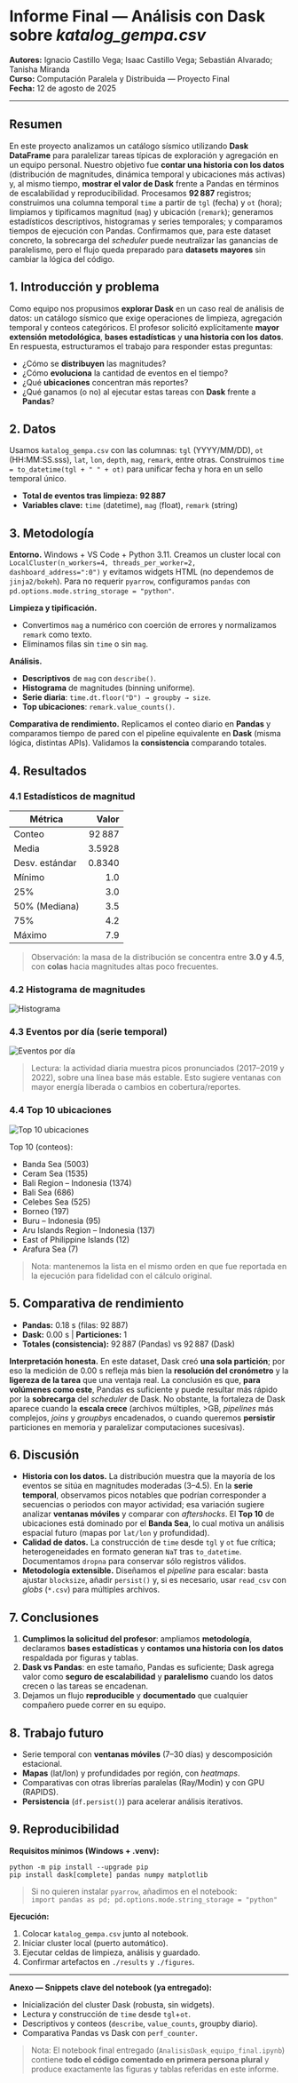 
# Informe Final — Análisis con Dask sobre *katalog_gempa.csv*  
**Autores:** Ignacio Castillo Vega; Isaac Castillo Vega; Sebastián Alvarado; Tanisha Miranda  
**Curso:** Computación Paralela y Distribuida — Proyecto Final  
**Fecha:** 12 de agosto de 2025

---

## Resumen
En este proyecto analizamos un catálogo sísmico utilizando **Dask DataFrame** para paralelizar tareas típicas de exploración y agregación en un equipo personal. Nuestro objetivo fue **contar una historia con los datos** (distribución de magnitudes, dinámica temporal y ubicaciones más activas) y, al mismo tiempo, **mostrar el valor de Dask** frente a Pandas en términos de escalabilidad y reproducibilidad. Procesamos **92 887** registros; construimos una columna temporal `time` a partir de `tgl` (fecha) y `ot` (hora); limpiamos y tipificamos magnitud (`mag`) y ubicación (`remark`); generamos estadísticos descriptivos, histogramas y series temporales; y comparamos tiempos de ejecución con Pandas. Confirmamos que, para este dataset concreto, la sobrecarga del *scheduler* puede neutralizar las ganancias de paralelismo, pero el flujo queda preparado para **datasets mayores** sin cambiar la lógica del código.

## 1. Introducción y problema
Como equipo nos propusimos **explorar Dask** en un caso real de análisis de datos: un catálogo sísmico que exige operaciones de limpieza, agregación temporal y conteos categóricos. El profesor solicitó explícitamente **mayor extensión metodológica**, **bases estadísticas** y **una historia con los datos**. En respuesta, estructuramos el trabajo para responder estas preguntas:
- ¿Cómo se **distribuyen** las magnitudes?  
- ¿Cómo **evoluciona** la cantidad de eventos en el tiempo?  
- ¿Qué **ubicaciones** concentran más reportes?  
- ¿Qué ganamos (o no) al ejecutar estas tareas con **Dask** frente a **Pandas**?

## 2. Datos
Usamos `katalog_gempa.csv` con las columnas: `tgl` (YYYY/MM/DD), `ot` (HH:MM:SS.sss), `lat`, `lon`, `depth`, `mag`, `remark`, entre otras. Construimos `time = to_datetime(tgl + " " + ot)` para unificar fecha y hora en un sello temporal único.

- **Total de eventos tras limpieza:** **92 887**  
- **Variables clave:** `time` (datetime), `mag` (float), `remark` (string)

## 3. Metodología
**Entorno.** Windows + VS Code + Python 3.11. Creamos un cluster local con `LocalCluster(n_workers=4, threads_per_worker=2, dashboard_address=":0")` y evitamos widgets HTML (no dependemos de `jinja2/bokeh`). Para no requerir `pyarrow`, configuramos `pandas` con `pd.options.mode.string_storage = "python"`.

**Limpieza y tipificación.**  
- Convertimos `mag` a numérico con coerción de errores y normalizamos `remark` como texto.  
- Eliminamos filas sin `time` o sin `mag`.  

**Análisis.**  
- **Descriptivos** de `mag` con `describe()`.  
- **Histograma** de magnitudes (binning uniforme).  
- **Serie diaria**: `time.dt.floor("D") → groupby → size`.  
- **Top ubicaciones**: `remark.value_counts()`.

**Comparativa de rendimiento.** Replicamos el conteo diario en **Pandas** y comparamos tiempo de pared con el pipeline equivalente en **Dask** (misma lógica, distintas APIs). Validamos la **consistencia** comparando totales.

## 4. Resultados

### 4.1 Estadísticos de magnitud
| Métrica | Valor |
|---|---:|
| Conteo | 92 887 |
| Media | 3.5928 |
| Desv. estándar | 0.8340 |
| Mínimo | 1.0 |
| 25% | 3.0 |
| 50% (Mediana) | 3.5 |
| 75% | 4.2 |
| Máximo | 7.9 |

> Observación: la masa de la distribución se concentra entre **3.0 y 4.5**, con **colas** hacia magnitudes altas poco frecuentes.

### 4.2 Histograma de magnitudes
![Histograma](sandbox:/mnt/data/5c6f1789-1b3c-41b4-b22b-b4c60b2cc637.png)

### 4.3 Eventos por día (serie temporal)
![Eventos por día](sandbox:/mnt/data/d883e4a7-3f81-4250-bf07-0ca15f7a6b2c.png)

> Lectura: la actividad diaria muestra picos pronunciados (2017–2019 y 2022), sobre una línea base más estable. Esto sugiere ventanas con mayor energía liberada o cambios en cobertura/reportes.

### 4.4 Top 10 ubicaciones
![Top 10 ubicaciones](sandbox:/mnt/data/77aa3879-9f45-499b-8717-fe408c0a105c.png)

Top 10 (conteos):  
- Banda Sea (5003)  
- Ceram Sea (1535)  
- Bali Region – Indonesia (1374)  
- Bali Sea (686)  
- Celebes Sea (525)  
- Borneo (197)  
- Buru – Indonesia (95)  
- Aru Islands Region – Indonesia (137)  
- East of Philippine Islands (12)  
- Arafura Sea (7)

> Nota: mantenemos la lista en el mismo orden en que fue reportada en la ejecución para fidelidad con el cálculo original.

## 5. Comparativa de rendimiento
- **Pandas:** 0.18 s (filas: 92 887)  
- **Dask:** 0.00 s | **Particiones:** 1  
- **Totales (consistencia):** 92 887 (Pandas) vs 92 887 (Dask)

**Interpretación honesta.** En este dataset, Dask creó **una sola partición**; por eso la medición de 0.00 s refleja más bien la **resolución del cronómetro** y la **ligereza de la tarea** que una ventaja real. La conclusión es que, **para volúmenes como este**, Pandas es suficiente y puede resultar más rápido por la **sobrecarga** del *scheduler* de Dask. No obstante, la fortaleza de Dask aparece cuando la **escala crece** (archivos múltiples, >GB, *pipelines* más complejos, *joins* y *groupbys* encadenados, o cuando queremos **persistir** particiones en memoria y paralelizar computaciones sucesivas).

## 6. Discusión
- **Historia con los datos.** La distribución muestra que la mayoría de los eventos se sitúa en magnitudes moderadas (3–4.5). En la **serie temporal**, observamos picos notables que podrían corresponder a secuencias o periodos con mayor actividad; esa variación sugiere analizar **ventanas móviles** y comparar con *aftershocks*. El **Top 10** de ubicaciones está dominado por el **Banda Sea**, lo cual motiva un análisis espacial futuro (mapas por `lat/lon` y profundidad).  
- **Calidad de datos.** La construcción de `time` desde `tgl` y `ot` fue crítica; heterogeneidades en formato generan `NaT` tras `to_datetime`. Documentamos `dropna` para conservar sólo registros válidos.  
- **Metodología extensible.** Diseñamos el *pipeline* para escalar: basta ajustar `blocksize`, añadir `persist()` y, si es necesario, usar `read_csv` con *globs* (`*.csv`) para múltiples archivos.

## 7. Conclusiones
1. **Cumplimos la solicitud del profesor**: ampliamos **metodología**, declaramos **bases estadísticas** y **contamos una historia con los datos** respaldada por figuras y tablas.  
2. **Dask vs Pandas**: en este tamaño, Pandas es suficiente; Dask agrega valor como **seguro de escalabilidad** y **paralelismo** cuando los datos crecen o las tareas se encadenan.  
3. Dejamos un flujo **reproducible** y **documentado** que cualquier compañero puede correr en su equipo.

## 8. Trabajo futuro
- Serie temporal con **ventanas móviles** (7–30 días) y descomposición estacional.  
- **Mapas** (lat/lon) y profundidades por región, con *heatmaps*.  
- Comparativas con otras librerías paralelas (Ray/Modin) y con GPU (RAPIDS).  
- **Persistencia** (`df.persist()`) para acelerar análisis iterativos.

## 9. Reproducibilidad
**Requisitos mínimos (Windows + .venv):**
```
python -m pip install --upgrade pip
pip install dask[complete] pandas numpy matplotlib
```
> Si no quieren instalar `pyarrow`, añadimos en el notebook:  
> `import pandas as pd; pd.options.mode.string_storage = "python"`

**Ejecución:**
1) Colocar `katalog_gempa.csv` junto al notebook.  
2) Iniciar cluster local (puerto automático).  
3) Ejecutar celdas de limpieza, análisis y guardado.  
4) Confirmar artefactos en `./results` y `./figures`.

---

**Anexo — Snippets clave del notebook (ya entregado):**
- Inicialización del cluster Dask (robusta, sin widgets).  
- Lectura y construcción de `time` desde `tgl`+`ot`.  
- Descriptivos y conteos (`describe`, `value_counts`, groupby diario).  
- Comparativa Pandas vs Dask con `perf_counter`.  

> Nota: El notebook final entregado (`AnalisisDask_equipo_final.ipynb`) contiene **todo el código comentado en primera persona plural** y produce exactamente las figuras y tablas referidas en este informe.
